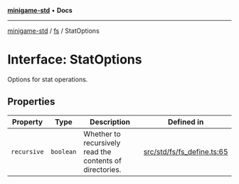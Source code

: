 [**minigame-std**](../../../README.md) • **Docs**

***

[minigame-std](../../../README.md) / [fs](../README.md) / StatOptions

# Interface: StatOptions

Options for stat operations.

## Properties

| Property | Type | Description | Defined in |
| ------ | ------ | ------ | ------ |
| `recursive` | `boolean` | Whether to recursively read the contents of directories. | [src/std/fs/fs\_define.ts:65](https://github.com/JiangJie/minigame-std/blob/ffbed6cccc22260d9da27c221c59422568396e08/src/std/fs/fs_define.ts#L65) |
